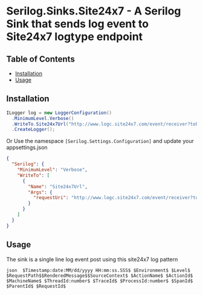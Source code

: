 # Serilog.Sinks.Site24x7 - A Serilog Sink that sends log event to Site24x7 logtype endpoint


## Table of Contents

- [Installation](#installation)
- [Usage](#usage)


## Installation

```csharp
ILogger log = new LoggerConfiguration()
  .MinimumLevel.Verbose()
  .WriteTo.Site24x7Url("http://www.logc.site24x7.com/event/receiver?token=[YOUR_TOKEN]")
  .CreateLogger();
```
Or Use the namespace ```[Serilog.Settings.Configuration]``` and update your appsettings.json

```json
{
  "Serilog": {
    "MinimumLevel": "Verbose",
    "WriteTo": [
      {
        "Name": "Site24x7Url",
        "Args": {
          "requestUri": "http://www.logc.site24x7.com/event/receiver?token=[YOUR_TOKEN]"
        }
      }
    ]
  }
}
```
## Usage

The sink is a single line log event post using this site24x7 log pattern
```
json  $Timestamp:date:MM/dd/yyyy HH:mm:ss.SSS$ $Environment$ $Level$ $RequestPath$$RenderedMessage$$SourceContext$ $ActionName$ $ActionId$  $MachineName$ $ThreadId:number$ $TraceId$ $ProcessId:number$ $SpanId$ $ParentId$ $RequestId$
```
